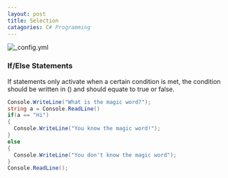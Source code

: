 ```yaml
---
layout: post
title: Selection
catagories: C# Programming 
---
```

![_config.yml](/images/config.jpg)
### If/Else Statements
If statements only activate when a certain condition is met, the condition should be written in () and should equate to true or false.
```csharp
Console.WriteLine("What is the magic word?");
string a = Console.ReadLine()
if(a == "Hi")
{
  Console.WriteLine("You know the magic word!");
}
else
{
  Console.WriteLine("You don't know the magic word");
}
Console.ReadLine();
```
